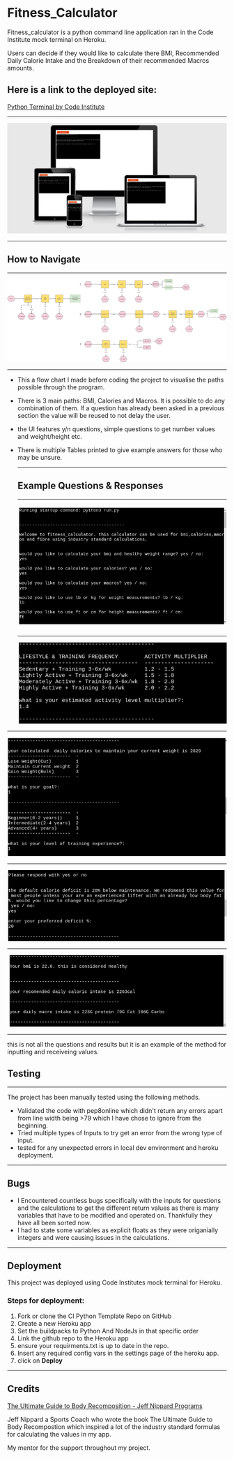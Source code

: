 # Fitness_Calculator

Fitness_calculator is a python command line application ran in the Code Institute mock terminal on Heroku.

Users can decide if they would like to calculate there BMI, Recommended Daily Calorie Intake and the Breakdown of their recommended Macros amounts. 

## Here is a link to the deployed site:

[Python Terminal by Code Institute](https://fitness-calculator-tool.herokuapp.com/)

---

![heroku-photo.png](Fitness_Calculator%207d866edd07094055929928c20fb2837b/heroku-photo.png)

---

## How to Navigate

---

![Untitled Diagram.jpg](Fitness_Calculator%207d866edd07094055929928c20fb2837b/Untitled_Diagram.jpg)

---

- This a flow chart I made before coding the project to visualise the paths possible through the program.
- There is 3 main paths: BMI, Calories and Macros. It is possible to do any combination of them. If a question has already been asked in a previous section the value will be reused to not delay the user.
- the UI features y/n questions, simple questions to get number values and weight/height etc.
- There is multiple Tables printed to give example answers for those who may be unsure.
    
    ---
    
    ## Example Questions & Responses
    
    ---
    
    ![opening.png](Fitness_Calculator%207d866edd07094055929928c20fb2837b/opening.png)
    
    ---
    
    ![table.png](Fitness_Calculator%207d866edd07094055929928c20fb2837b/table.png)
    

---

![tables2.png](Fitness_Calculator%207d866edd07094055929928c20fb2837b/tables2.png)

---

![question.png](Fitness_Calculator%207d866edd07094055929928c20fb2837b/question.png)

---

![endresult.png](Fitness_Calculator%207d866edd07094055929928c20fb2837b/endresult.png)

---

this is not all the questions and results but it is an example of the method for inputting and receiveing values.

## Testing

---

The project has been manually tested using the following methods. 

- Validated the code with pep8online which didn't return any errors apart from line width being >79 which I have chose to ignore from the beginning.
- Tried multiple types of Inputs to try get an error from the wrong type of input.
- tested for any unexpected errors in local dev environment and heroku deployment.

---

## Bugs

- I Encountered countless bugs specifically with the inputs for questions and the calculations to get the different return values as there is many variables that have to be modified and operated on. Thankfully they have all  been sorted now.
- I had to state some variables as explicit floats as they  were origanially integers and were causing issues in the calculations.

---

## Deployment

This project was deployed using Code Institutes mock terminal for Heroku.

### Steps for deployment:

1. Fork or clone the CI Python Template Repo on GitHub
2. Create a new Heroku app
3. Set the buildpacks to Python And NodeJs in that specific order
4. Link the github repo to the Heroku app
5. ensure your requirments.txt is up to date in the repo.
6. Insert any required config vars in the settings page of the heroku app.
7. click on **Deploy**

---

## Credits

[The Ultimate Guide to Body Recomposition - Jeff Nippard Programs](https://shop.jeffnippard.com/product/the-ultimate-guide-to-body-recomposition/)

Jeff Nippard a Sports Coach who wrote the book The Ultimate Guide to Body Recompostion which inspired a lot of the industry standard formulas for calculating the values in my app.

My mentor for the support throughout my project.
